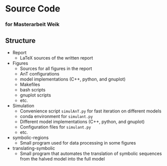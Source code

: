 # Source Code
### for Masterarbeit Weik

## Structure
- Report
    - LaTeX sources of the written report
- Figures
    - Sources for all figures in the report
    - AnT configurations
    - model implementations (C++, python, and gnuplot)
    - Makefiles
    - bash scripts
    - gnuplot scripts
    - etc.
- Simulation
    - Convenience script `simulAnT.py` for fast iteration on different models
    - conda environment for `simulant.py`
    - Different model implementations (C++, python, and gnuplot)
    - Configuration files for `simulant.py`
    - etc.
- symbolic-regions
    - Small program used for data processing in some figures
- translating-symbolic
    - Small program that automates the translation of symbolic sequences from the halved model into the full model
